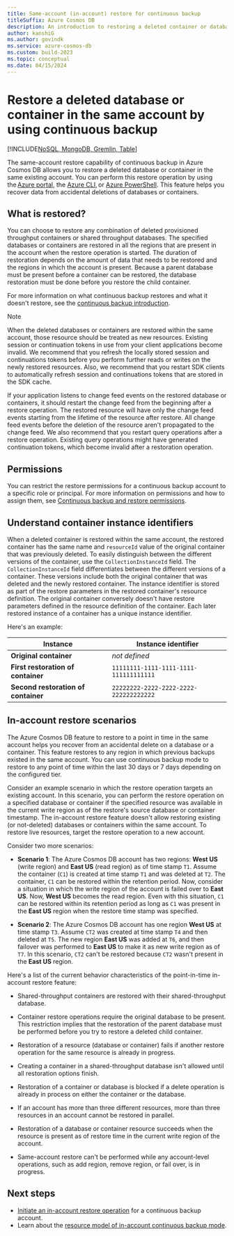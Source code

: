 ```yaml
---
title: Same-account (in-account) restore for continuous backup  
titleSuffix: Azure Cosmos DB
description: An introduction to restoring a deleted container or database to a specific point in time in the same Azure Cosmos DB account.
author: kanshiG
ms.author: govindk
ms.service: azure-cosmos-db
ms.custom: build-2023
ms.topic: conceptual
ms.date: 04/15/2024
---
```


# Restore a deleted database or container in the same account by using continuous backup 

[!INCLUDE[NoSQL, MongoDB, Gremlin, Table](includes/appliesto-nosql-mongodb-gremlin-table.md)]

The same-account restore capability of continuous backup in Azure Cosmos DB allows you to restore a deleted database or container in the same existing account. You can perform this restore operation by using the [Azure portal](how-to-restore-in-account-continuous-backup.md?tabs=azure-portal&pivots=api-nosql), the [Azure CLI](how-to-restore-in-account-continuous-backup.md?tabs=azure-cli&pivots=api-nosql), or [Azure PowerShell](how-to-restore-in-account-continuous-backup.md?tabs=azure-powershell&pivots=api-nosql). This feature helps you recover data from accidental deletions of databases or containers.

## What is restored?

You can choose to restore any combination of deleted provisioned throughput containers or shared throughput databases. The specified databases or containers are restored in all the regions that are present in the account when the restore operation is started. The duration of restoration depends on the amount of data that needs to be restored and the regions in which the account is present. Because a parent database must be present before a container can be restored, the database restoration must be done before you restore the child container.

For more information on what continuous backup restores and what it doesn't restore, see the [continuous backup introduction](continuous-backup-restore-introduction.md).

> [!NOTE]
> When the deleted databases or containers are restored within the same account, those resource should be treated as new resources. Existing session or continuation tokens in use from your client applications become invalid. We recommend that you refresh the locally stored session and continuations tokens before you perform further reads or writes on the newly restored resources. Also, we recommend that you restart SDK clients to automatically refresh session and continuations tokens that are stored in the SDK cache.

If your application listens to change feed events on the restored database or containers, it should restart the change feed from the beginning after a restore operation. The restored resource will have only the change feed events starting from the lifetime of the resource after restore. All change feed events before the deletion of the resource aren't propagated to the change feed. We also recommend that you restart query operations after a restore operation. Existing query operations might have generated continuation tokens, which become invalid after a restoration operation.

## Permissions

You can restrict the restore permissions for a continuous backup account to a specific role or principal. For more information on permissions and how to assign them, see [Continuous backup and restore permissions](continuous-backup-restore-permissions.md).

## Understand container instance identifiers

When a deleted container is restored within the same account, the restored container has the same name and `resourceId` value of the original container that was previously deleted. To easily distinguish between the different versions of the container, use the `CollectionInstanceId` field. The `CollectionInstanceId` field differentiates between the different versions of a container. These versions include both the original container that was deleted and the newly restored container. The instance identifier is stored as part of the restore parameters in the restored container's resource definition. The original container conversely doesn't have restore parameters defined in the resource definition of the container. Each later restored instance of a container has a unique instance identifier.

Here's an example:

| Instance | Instance identifier |
| --- | --- |
| **Original container** | *not defined* |
| **First restoration of container** | `11111111-1111-1111-1111-111111111111` |
| **Second restoration of container** | `22222222-2222-2222-2222-222222222222` |

## In-account restore scenarios

The Azure Cosmos DB feature to restore to a point in time in the same account helps you recover from an accidental delete on a database or a container. This feature restores to any region in which previous backups existed in the same account. You can use continuous backup mode to restore to any point of time within the last 30 days or 7 days depending on the configured tier.

Consider an example scenario in which the restore operation targets an existing account. In this scenario, you can perform the restore operation on a specified database or container if the specified resource was available in the current write region as of the restore's source database or container timestamp. The in-account restore feature doesn't allow restoring existing (or not-deleted) databases or containers within the same account. To restore live resources, target the restore operation to a new account.
  
Consider two more scenarios:

- **Scenario 1**: The Azure Cosmos DB account has two regions: **West US** (write region) and **East US** (read region) as of time stamp `T1`. Assume the container (`C1`) is created at time stamp `T1` and was deleted at `T2`. The container, `C1` can be restored within the retention period. Now, consider a situation in which the write region of the account is failed over to **East US**. Now, **West US** becomes the read region. Even with this situation, `C1` can be restored within its retention period as long as `C1` was present in the **East US** region when the restore time stamp was specified.

- **Scenario 2**: The Azure Cosmos DB account has one region **West US** at time stamp `T3`. Assume `CT2` was created at time stamp `T4` and then deleted at `T5`. The new region **East US** was added at `T6`, and then failover was performed to **East US** to make it as new write region as of `T7`. In this scenario, `CT2` can't be restored because `CT2` wasn't present in the **East US** region.

Here's a list of the current behavior characteristics of the point-in-time in-account restore feature:

- Shared-throughput containers are restored with their shared-throughput database.

- Container restore operations require the original database to be present. This restriction implies that the restoration of the parent database must be performed before you try to restore a deleted child container.  

- Restoration of a resource (database or container) fails if another restore operation for the same resource is already in progress.

- Creating a container in a shared-throughput database isn't allowed until all restoration options finish.

- Restoration of a container or database is blocked if a delete operation is already in process on either the container or the database.

- If an account has more than three different resources, more than three resources in an account cannot be restored in parallel.  

- Restoration of a database or container resource succeeds when the resource is present as of restore time in the current write region of the account.

- Same-account restore can't be performed while any account-level operations, such as add region, remove region, or fail over, is in progress.

## Next steps

- [Initiate an in-account restore operation](how-to-restore-in-account-continuous-backup.md) for a continuous backup account.
- Learn about the [resource model of in-account continuous backup mode](restore-in-account-continuous-backup-resource-model.md).
